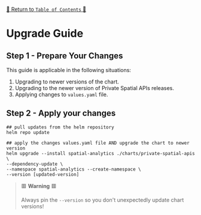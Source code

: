 [🔗 Return to `Table of Contents` 🔗](../../../README.md#guides)

# Upgrade Guide

## Step 1 - Prepare Your Changes

This guide is applicable in the following situations:

1. Upgrading to newer versions of the chart.
3. Upgrading to the newer version of Private Spatial APIs releases.
4. Applying changes to `values.yaml` file.

## Step 2 - Apply your changes

```shell
## pull updates from the helm repository
helm repo update

## apply the changes values.yaml file AND upgrade the chart to newer version
helm upgrade --install spatial-analytics ./charts/private-spatial-apis \
--dependency-update \
--namespace spatial-analytics --create-namespace \
--version [updated-version]
```

> 🟥 __Warning__ 🟥
>
> Always pin the `--version` so you don't unexpectedly update chart versions!